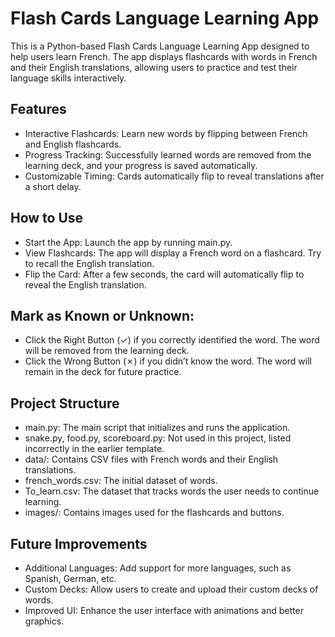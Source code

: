 # Flash Cards Language Learning App
This is a Python-based Flash Cards Language Learning App designed to help users learn French. The app displays flashcards with words in French and their English translations, allowing users to practice and test their language skills interactively.

## Features
- Interactive Flashcards: Learn new words by flipping between French and English flashcards.
- Progress Tracking: Successfully learned words are removed from the learning deck, and your progress is saved automatically.
- Customizable Timing: Cards automatically flip to reveal translations after a short delay.

## How to Use
- Start the App: Launch the app by running main.py.
- View Flashcards: The app will display a French word on a flashcard. Try to recall the English translation.
- Flip the Card: After a few seconds, the card will automatically flip to reveal the English translation.

## Mark as Known or Unknown:
- Click the Right Button (✓) if you correctly identified the word. The word will be removed from the learning deck.
- Click the Wrong Button (✗) if you didn’t know the word. The word will remain in the deck for future practice.

## Project Structure
- main.py: The main script that initializes and runs the application.
- snake.py, food.py, scoreboard.py: Not used in this project, listed incorrectly in the earlier template.
- data/: Contains CSV files with French words and their English translations.
- french_words.csv: The initial dataset of words.
- To_learn.csv: The dataset that tracks words the user needs to continue learning.
- images/: Contains images used for the flashcards and buttons.

## Future Improvements
- Additional Languages: Add support for more languages, such as Spanish, German, etc.
- Custom Decks: Allow users to create and upload their custom decks of words.
- Improved UI: Enhance the user interface with animations and better graphics.

